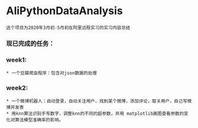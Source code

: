 # AliPythonDataAnalysis
    
    这个项目为2020年3月初-5月初在阿里远程实习的实习内容总结
    
### 现已完成的任务：
  
### week1: 
    * 一个豆瓣爬虫程序：包含对json数据的处理
  
### week2:

    * 一个微博机器人：自动登录，自动关注用户，找到某个微博，添加评论，取关用户，自己写微博并发表
    * 用knn算法识别手写数字，调整knn的不同的超参数，并用 matplotlib画图查看参数的变化对算法模型准确率的影响。
